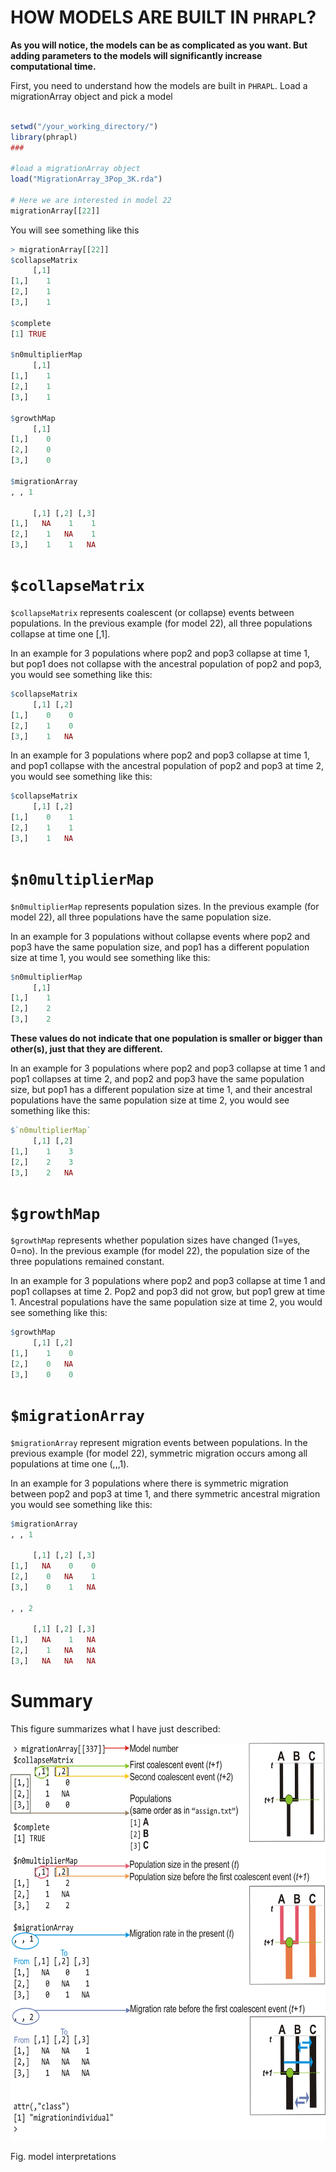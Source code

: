 HOW MODELS ARE BUILT IN `PHRAPL`?
=======

__As you will notice, the models can be as complicated as you want. But adding parameters to the models will significantly increase computational time.__

First, you need to understand how the models are built in `PHRAPL`. Load a migrationArray object and pick a model

```r

setwd("/your_working_directory/")
library(phrapl)
###

#load a migrationArray object
load("MigrationArray_3Pop_3K.rda")

# Here we are interested in model 22
migrationArray[[22]]
```

You will see something like this
```r
> migrationArray[[22]]
$collapseMatrix
     [,1]
[1,]    1
[2,]    1
[3,]    1

$complete
[1] TRUE

$n0multiplierMap
     [,1]
[1,]    1
[2,]    1
[3,]    1

$growthMap
     [,1]
[1,]    0
[2,]    0
[3,]    0

$migrationArray
, , 1

     [,1] [,2] [,3]
[1,]   NA    1    1
[2,]    1   NA    1
[3,]    1    1   NA

```


# `$collapseMatrix`
`$collapseMatrix` represents coalescent (or collapse) events between populations. In the previous example (for model 22), all three populations collapse at time one [,1]. 

In an example for 3 populations where pop2 and pop3 collapse at time 1, but pop1 does not collapse with the ancestral population of pop2 and pop3, you would see something like this:

```r
$collapseMatrix
     [,1] [,2]
[1,]    0    0
[2,]    1    0
[3,]    1   NA
```


In an example for 3 populations where pop2 and pop3 collapse at time 1, and pop1 collapse with the ancestral population of pop2 and pop3 at time 2, you would see something like this:

```r
$collapseMatrix
     [,1] [,2]
[1,]    0    1
[2,]    1    1
[3,]    1   NA
```


# `$n0multiplierMap`
`$n0multiplierMap` represents population sizes. In the previous example (for model 22), all three populations have the same population size. 

In an example for 3 populations without collapse events where pop2 and pop3 have the same population size, and pop1 has a different population size at time 1, you would see something like this:

```r
$n0multiplierMap
     [,1]
[1,]    1
[2,]    2
[3,]    2
```
__These values do not indicate that one population is smaller or bigger than other(s), just that they are different.__

In an example for 3 populations where pop2 and pop3 collapse at time 1 and pop1 collapses at time 2, and pop2 and pop3 have the same population size, but pop1 has a different population size at time 1, and their ancestral populations have the same population size at time 2, you would see something like this:

```r
$`n0multiplierMap`
     [,1] [,2]
[1,]    1    3
[2,]    2    3
[3,]    2   NA
```


# `$growthMap`
`$growthMap` represents whether population sizes have changed (1=yes, 0=no). In the previous example (for model 22), the population size of the three populations remained constant. 

In an example for 3 populations where pop2 and pop3 collapse at time 1 and pop1 collapses at time 2. Pop2 and pop3 did not grow, but pop1 grew at time 1. Ancestral populations have the same population size at time 2, you would see something like this:

```r
$growthMap
     [,1] [,2]
[1,]    1    0
[2,]    0   NA
[3,]    0    0
```


# `$migrationArray`
`$migrationArray` represent migration events between populations. In the previous example (for model 22), symmetric migration occurs among all populations at time one (,,,1).

In an example for 3 populations where there is symmetric migration between pop2 and pop3 at time 1, and there symmetric ancestral migration you would see something like this:

```r
$migrationArray
, , 1

     [,1] [,2] [,3]
[1,]   NA    0    0
[2,]    0   NA    1
[3,]    0    1   NA

, , 2

     [,1] [,2] [,3]
[1,]   NA    1   NA
[2,]    1   NA   NA
[3,]   NA   NA   NA
```



# Summary
This figure summarizes what I have just described:

<img src="https://github.com/ariadnamorales/phrapl-manual/blob/master/images/model.interpretation2.png?raw=true" width="660" height="636" />

Fig. model interpretations
